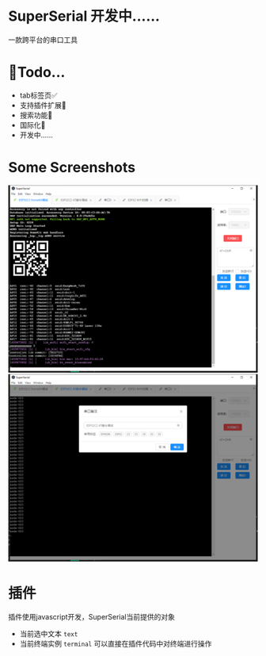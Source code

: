 # SuperSerial  开发中......

一款跨平台的串口工具

# 📔Todo...
* tab标签页✅
* 支持插件扩展🔲
* 搜索功能🔲
* 国际化🔲
* 开发中......

# Some Screenshots
![](images/1.png)
![](images/2.png)


# 插件
插件使用javascript开发，SuperSerial当前提供的对象
* 当前选中文本 `text`
* 当前终端实例 `terminal` 可以直接在插件代码中对终端进行操作